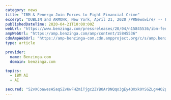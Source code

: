 ```yaml
---
category: news
title: "IBM & Fenergo Join Forces to Fight Financial Crime"
excerpt: "DUBLIN and ARMONK, New York, April 21, 2020 /PRNewswire/ -- Fenergo, the leading provider of digital transformation, customer journey and client lifecycle management"
publishedDateTime: 2020-04-21T10:00:00Z
webUrl: "https://www.benzinga.com/pressreleases/20/04/n15845536/ibm-fenergo-join-forces-to-fight-financial-crime"
ampWebUrl: "https://amp.benzinga.com/amp/content/15845536"
cdnAmpWebUrl: "https://amp-benzinga-com.cdn.ampproject.org/c/s/amp.benzinga.com/amp/content/15845536"
type: article

provider:
  name: Benzinga.com
  domain: benzinga.com

topics:
  - IBM AI
  - AI

secured: "52vXCoawesA5aqSZvKwFHZmiTjgc2ZYBOArDNQqo3gEy4QXxk0YSGZLg44O2pZtXJtPSchDB1phx/XhS7285wS1nybjtYR+VdZ1vbhzloNTnb88FGJxHTzJDix7nUa0PhSjUtRA2/nAc1+sWxOIMh5IeXeJ4j5pQRbk55LEqYFcqHVPsQrnOeCYWWG8XG86b+LYhk/56djgTwwewMDHhoc1rsOj97HxMLiJ8Zm8Mcbangf9gVmWLF6mYIPjhxz7XuonxAnIDnH/R2lxLYnfx5iJy51bA13GApVgQpTzi2I9prUL48beS1be5LhHqoH2C;/g/PNcn9xFzhVOXYwyetIA=="
---
```


